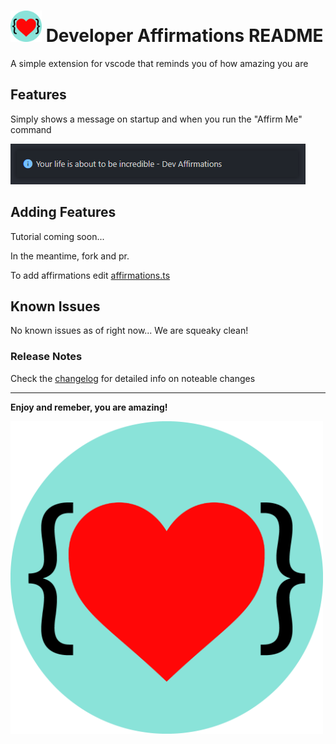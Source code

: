 # <img src="https://raw.githubusercontent.com/jamesinaxx/vscode-devaffirmations/public/assets/icon.png" alt="icon" width="50"/> Developer Affirmations README

A simple extension for vscode that reminds you of how amazing you are

## Features

Simply shows a message on startup and when you run the "Affirm Me" command

![Demo](https://raw.githubusercontent.com/jamesinaxx/vscode-devaffirmations/public/assets/demo.png)

## Adding Features

Tutorial coming soon...

In the meantime, fork and pr.

To add affirmations edit [affirmations.ts](https://raw.githubusercontent.com/jamesinaxx/vscode-devaffirmations/public/src/lib/affirmations.ts)

## Known Issues

No known issues as of right now... We are squeaky clean!

### Release Notes

Check the [changelog](CHANGELOG.md) for detailed info on noteable changes

---

**Enjoy and remeber, you are amazing!**

<img src="https://raw.githubusercontent.com/jamesinaxx/vscode-devaffirmations/public/assets/icon.png" alt="icon" width="500"/>
